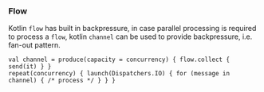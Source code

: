 ### Flow
Kotlin `flow` has built in backpressure, in case parallel processing is required to process a `flow`, kotlin `channel` can be used to provide backpressure, i.e. fan-out pattern.

```
val channel = produce(capacity = concurrency) { flow.collect { send(it) } }
repeat(concurrency) { launch(Dispatchers.IO) { for (message in channel) { /* process */ } } }
```
